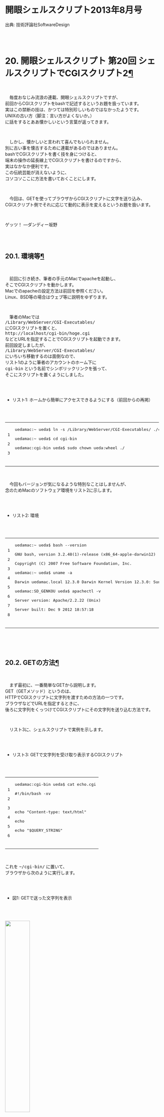 # 開眼シェルスクリプト2013年8月号
出典: 技術評論社SoftwareDesign<br />
<br />
 <div class="section" id="cgi2"><br />
<h1>20. 開眼シェルスクリプト 第20回 シェルスクリプトでCGIスクリプト2<a class="headerlink" href="#cgi2" title="このヘッドラインへのパーマリンク">¶</a></h1><br />
<p>　毎度おなじみ流浪の連載、開眼シェルスクリプトですが、<br />
前回からCGIスクリプトをbashで記述するというお題を扱っています。<br />
実はこの禁断の技は、かつては特別珍しいものではなかったようです。<br />
UNIXの古い方（脚注：言い方がよくないか。）<br />
に話をするとああ懐かしいという言葉が返ってきます。</p><br />
<p>　しかし、懐かしいと言われて喜んでもいられません。<br />
別に古い事を懐古するために連載があるのではありません。<br />
bashでCGIスクリプトを書く技を身につけると、<br />
端末の操作の延長線上でCGIスクリプトを書けるのですから、<br />
実はなかなか便利です。<br />
この伝統芸能が消えないように、<br />
コソコソここに方法を書いておくことにします。</p><br />
<p>　今回は、GETを使ってブラウザからCGIスクリプトに文字を送り込み、<br />
CGIスクリプト側でそれに応じて動的に表示を変えるというお題を扱います。</p><br />
<p>ゲッツ！ &#8212;ダンディー坂野</p><br />
<div class="section" id="id1"><br />
<h2>20.1. 環境等<a class="headerlink" href="#id1" title="このヘッドラインへのパーマリンク">¶</a></h2><br />
<p>　前回に引き続き、筆者の手元のMacでapacheを起動し、<br />
そこでCGIスクリプトを動かします。<br />
Macでのapacheの設定方法は前回を参照ください。<br />
Linux、BSD等の場合はウェブ等に説明をゆずります。</p><br />
<p>　筆者のMacでは<br />
<tt class="docutils literal"><span class="pre">/Library/WebServer/CGI-Executables/</span></tt><br />
にCGIスクリプトを置くと、<br />
<tt class="docutils literal"><span class="pre">http://localhost/cgi-bin/hoge.cgi</span></tt><br />
などとURLを指定することでCGIスクリプトを起動できます。<br />
前回設定しましたが、<br />
<tt class="docutils literal"><span class="pre">/Library/WebServer/CGI-Executables/</span></tt><br />
にいちいち移動するのは面倒なので、<br />
リスト1のように筆者のアカウントのホーム下に<br />
<tt class="docutils literal"><span class="pre">cgi-bin</span></tt> という名前でシンボリックリンクを張って、<br />
そこにスクリプトを置くようにしました。</p><br />
<ul class="simple"><br />
<li>リスト1: ホームから簡単にアクセスできるようにする（前回からの再掲）</li><br />
</ul><br />
<div class="highlight-bash"><table class="highlighttable"><tr><td class="linenos"><div class="linenodiv"><pre>1<br />
2<br />
3</pre></div></td><td class="code"><div class="highlight"><pre>uedamac:~ ueda<span class="nv">$ </span>ln -s /Library/WebServer/CGI-Executables/ ./cgi-bin<br />
uedamac:~ ueda<span class="nv">$ </span><span class="nb">cd </span>cgi-bin<br />
uedamac:cgi-bin ueda<span class="nv">$ </span>sudo chown ueda:wheel ./<br />
</pre></div><br />
</td></tr></table></div><br />
<p>　今回もバージョンが気になるような特別なことはしませんが、<br />
念のためMacのソフトウェア環境をリスト2に示します。</p><br />
<ul class="simple"><br />
<li>リスト2: 環境</li><br />
</ul><br />
<div class="highlight-bash"><table class="highlighttable"><tr><td class="linenos"><div class="linenodiv"><pre>1<br />
2<br />
3<br />
4<br />
5<br />
6<br />
7<br />
8</pre></div></td><td class="code"><div class="highlight"><pre>uedamac:~ ueda<span class="nv">$ </span>bash --version<br />
GNU bash, version 3.2.48<span class="o">(</span>1<span class="o">)</span>-release <span class="o">(</span>x86_64-apple-darwin12<span class="o">)</span><br />
Copyright <span class="o">(</span>C<span class="o">)</span> 2007 Free Software Foundation, Inc.<br />
uedamac:~ ueda<span class="nv">$ </span>uname -a<br />
Darwin uedamac.local 12.3.0 Darwin Kernel Version 12.3.0: Sun Jan 6 22:37:10 PST 2013; root:xnu-2050.22.13~1/RELEASE_X86_64 x86_64<br />
uedamac:SD_GENKOU ueda<span class="nv">$ </span>apachectl -v<br />
Server version: Apache/2.2.22 <span class="o">(</span>Unix<span class="o">)</span><br />
Server built: Dec 9 2012 18:57:18<br />
</pre></div><br />
</td></tr></table></div><br />
</div><br />
<div class="section" id="get"><br />
<h2>20.2. GETの方法<a class="headerlink" href="#get" title="このヘッドラインへのパーマリンク">¶</a></h2><br />
<p>　まず最初に、一番簡単なGETから説明します。<br />
GET（GETメソッド）というのは、<br />
HTTPでCGIスクリプトに文字列を渡すための方法の一つです。<br />
ブラウザなどでURLを指定するときに、<br />
後ろに文字列をくっつけてCGIスクリプトにその文字列を送り込む方法です。</p><br />
<p>　リスト3に、シェルスクリプトで実例を示します。</p><br />
<ul class="simple"><br />
<li>リスト3: GETで文字列を受け取り表示するCGIスクリプト</li><br />
</ul><br />
<div class="highlight-bash"><table class="highlighttable"><tr><td class="linenos"><div class="linenodiv"><pre>1<br />
2<br />
3<br />
4<br />
5<br />
6</pre></div></td><td class="code"><div class="highlight"><pre>uedamac:cgi-bin ueda<span class="nv">$ </span>cat echo.cgi<br />
<span class="c">#!/bin/bash -xv</span><br />
<br />
<span class="nb">echo</span> <span class="s2">&quot;Content-type: text/html&quot;</span><br />
<span class="nb">echo</span><br />
<span class="nb">echo</span> <span class="s2">&quot;$QUERY_STRING&quot;</span><br />
</pre></div><br />
</td></tr></table></div><br />
<p>これを <tt class="docutils literal"><span class="pre">~/cgi-bin/</span></tt> に置いて、<br />
ブラウザから次のように実行します。</p><br />
<ul class="simple"><br />
<li>図1: GETで送った文字列を表示</li><br />
</ul><br />
<div class="figure"><br />
<a class="reference internal image-reference" href="GET.png"><img alt="" src="GET.png" style="width: 40%;" /></a><br />
</div><br />
<p>　これを解説すると、まず、ブラウザに打った文字列</p><br />
<p><tt class="docutils literal"><span class="pre">http://localhost/cgi-bin/echo.cgi?gets!!</span></tt></p><br />
<p>ですが、これは <tt class="docutils literal"><span class="pre">echo.cgi</span></tt> に <tt class="docutils literal"><span class="pre">gets!!</span></tt><br />
という文字列をGETで渡すという意味になります。</p><br />
<p>　文字列を送りつけられたCGIスクリプトの方は、<br />
なんらかの方法でその文字列を受け取らなければなりません。<br />
が、案外簡単で、<br />
<tt class="docutils literal"><span class="pre">QUERY_STRING</span></tt> という変数に入っているのでそれを使うだけです。<br />
ですから、リスト2のようにHTTPヘッダをつけてただ<br />
<tt class="docutils literal"><span class="pre">echo</span></tt> するだけで、<br />
ブラウザにむけてGETで受け取った文字列を出力できます。</p><br />
<p>　変数 <tt class="docutils literal"><span class="pre">QUERY_STRING</span></tt> を使うときは、<br />
よほど特殊な事情がない限り、<br />
6行目のようにダブルクォートで囲みます。<br />
囲まないと、次のようになってしまいます。</p><br />
<ul class="simple"><br />
<li>図2: <tt class="docutils literal"><span class="pre">$QUERY_STRING</span></tt> のダブルクォートを除いて <tt class="docutils literal"><span class="pre">*</span></tt> を送り込む</li><br />
</ul><br />
<div class="figure"><br />
<a class="reference internal image-reference" href="WILD.png"><img alt="" src="WILD.png" style="width: 40%;" /></a><br />
</div><br />
<p>これは、端末上でのルールと同じです。<br />
リスト4のように端末で実験すると理解できるはずです。</p><br />
<ul class="simple"><br />
<li>リスト4: 端末上でのクォート有無の実験</li><br />
</ul><br />
<div class="highlight-bash"><table class="highlighttable"><tr><td class="linenos"><div class="linenodiv"><pre>1<br />
2<br />
3<br />
4<br />
5<br />
6<br />
7<br />
8</pre></div></td><td class="code"><div class="highlight"><pre>//「*」を変数Aにセット<br />
uedamac:cgi-bin ueda<span class="nv">$ A</span><span class="o">=</span><span class="s2">&quot;*&quot;</span><br />
//クォートしない<br />
uedamac:cgi-bin ueda<span class="nv">$ </span><span class="nb">echo</span> <span class="nv">$A</span><br />
dame.cgi download_xlsx.cgi ...<span class="o">(</span>略<span class="o">)</span><br />
//クォート<br />
uedamac:cgi-bin ueda<span class="nv">$ </span><span class="nb">echo</span> <span class="s2">&quot;$A&quot;</span><br />
*<br />
</pre></div><br />
</td></tr></table></div><br />
<p>シェルスクリプトでCGIスクリプトを書くときは、<br />
良くも悪くもシステムと密着していることを忘れてはいけません。</p><br />
<p>　ただ、コマンドをインジェクションされるということに、<br />
あまりビビってもいけません。<br />
たとえ <tt class="docutils literal"><span class="pre">$QUERY_STRING</span></tt> のクォートが無くても、<br />
<tt class="docutils literal"><span class="pre">echo</span></tt> の後ろの変数はただ文字列に変換されるだけで実行はされません。</p><br />
<ul class="simple"><br />
<li>図3: セミコロンの後ろにコマンドをインジェクション</li><br />
</ul><br />
<div class="figure"><br />
<a class="reference internal image-reference" href="RM.png"><img alt="" src="RM.png" style="width: 40%;" /></a><br />
</div><br />
<p>　逆にまずいパターンをリスト5に挙げておきます。<br />
まずいというより、問題外ですが・・・。<br />
この例のように、<br />
クォートしたからと言って安全というわけではありません。</p><br />
<ul class="simple"><br />
<li>リスト5: GETで受けた文字列を実行してしまうパターン</li><br />
</ul><br />
<div class="highlight-bash"><table class="highlighttable"><tr><td class="linenos"><div class="linenodiv"><pre> 1<br />
 2<br />
 3<br />
 4<br />
 5<br />
 6<br />
 7<br />
 8<br />
 9<br />
10<br />
11<br />
12<br />
13<br />
14<br />
15<br />
16<br />
17<br />
18<br />
19<br />
20<br />
21<br />
22<br />
23<br />
24<br />
25<br />
26<br />
27<br />
28</pre></div></td><td class="code"><div class="highlight"><pre>//その1:変数が行頭に来ている<br />
uedamac:cgi-bin ueda<span class="nv">$ </span>cat yabai1.cgi<br />
<span class="c">#!/bin/bash -xv</span><br />
<br />
<span class="nb">echo</span> <span class="s2">&quot;Content-type: text/html&quot;</span><br />
<span class="nb">echo</span><br />
<span class="s2">&quot;$QUERY_STRING&quot;</span><br />
<br />
//コマンドが実行できる<br />
uedamac:~ ueda<span class="nv">$ </span>curl http://localhost/cgi-bin/yabai1.cgi?ls<br />
dame.cgi<br />
download_xlsx.cgi<br />
echo.cgi<br />
...<br />
<br />
//evalを使う<br />
uedamac:cgi-bin ueda<span class="nv">$ </span>cat yabai2.cgi<br />
<span class="c">#!/bin/bash -xv</span><br />
<br />
<span class="nb">echo</span> <span class="s2">&quot;Content-type: text/html&quot;</span><br />
<span class="nb">echo</span><br />
<span class="nb">eval</span> <span class="s2">&quot;$QUERY_STRING&quot;</span><br />
//コマンドが実行できる<br />
uedamac:cgi-bin ueda<span class="nv">$ </span>curl http://localhost/cgi-bin/yabai2.cgi?ls<br />
dame.cgi<br />
download_xlsx.cgi<br />
echo.cgi<br />
...<br />
</pre></div><br />
</td></tr></table></div><br />
<p>他にもいろいろまずい書き方はありますが、<br />
今回の内容はこれくらい知っておいて予防しておけば大丈夫です。<br />
もちろん閉じた環境で実験するには何も気にする必要はありません。<br />
筆者は、セキュリティーレベルはウェブサイトの<br />
用途次第で変えるべきだという立場ですので、<br />
これくらいにして次に行きます。</p><br />
</div><br />
<div class="section" id="id2"><br />
<h2>20.3. コマンドを選んで結果を表示<a class="headerlink" href="#id2" title="このヘッドラインへのパーマリンク">¶</a></h2><br />
<p>　では、ここからはGETを使って作り物をしてみましょう。<br />
ここで作るのはサーバ監理用のウェブページです。<br />
ページからコマンドを呼び出すことができるCGIスクリプトを作ります。<br />
以前も（第4回、第5回）、<br />
HTMLを出力するシェルスクリプトを作ったことはありました。<br />
しかし、今回はHTMLを作り置きするのではなく、<br />
CGIシェルスクリプトに動的にHTMLを生成させる点が違います。</p><br />
<p>　まず、リスト6のhtmlファイルを作ります。<br />
これをCGIスクリプトで読み込み、<br />
<tt class="docutils literal"><span class="pre">sed</span></tt> 等で加工することで動的にHTMLを出力します。</p><br />
<ul class="simple"><br />
<li>リスト6: <tt class="docutils literal"><span class="pre">com.html</span></tt></li><br />
</ul><br />
<div class="highlight-bash"><table class="highlighttable"><tr><td class="linenos"><div class="linenodiv"><pre> 1<br />
 2<br />
 3<br />
 4<br />
 5<br />
 6<br />
 7<br />
 8<br />
 9<br />
10<br />
11<br />
12<br />
13<br />
14<br />
15<br />
16<br />
17<br />
18<br />
19<br />
20<br />
21</pre></div></td><td class="code"><div class="highlight"><pre>uedamac:cgi-bin ueda<span class="nv">$ </span>cat com.html<br />
&lt;!DOCTYPE html&gt;<br />
&lt;html&gt;<br />
 &lt;head&gt;<br />
 &lt;meta <span class="nv">charset</span><span class="o">=</span><span class="s2">&quot;UTF-8&quot;</span> /&gt;<br />
 &lt;title&gt;オレオレマシーン情報&lt;/title&gt;<br />
 &lt;/head&gt;<br />
 &lt;body&gt;<br />
 &lt;form <span class="nv">name</span><span class="o">=</span><span class="s2">&quot;FORM&quot;</span> <span class="nv">method</span><span class="o">=</span><span class="s2">&quot;GET&quot;</span> <span class="nv">action</span><span class="o">=</span><span class="s2">&quot;./com.cgi&quot;</span>&gt;<br />
 コマンド：<br />
 &lt;<span class="k">select </span><span class="nv">name</span><span class="o">=</span><span class="s2">&quot;COM&quot;</span>&gt;<br />
 &lt;option <span class="nv">value</span><span class="o">=</span><span class="s2">&quot;0&quot;</span>&gt;cat /etc/hosts&lt;/option&gt;<br />
 &lt;option <span class="nv">value</span><span class="o">=</span><span class="s2">&quot;1&quot;</span>&gt;top -l 1&lt;/option&gt;<br />
 &lt;/select&gt;<br />
 &lt;input <span class="nb">type</span><span class="o">=</span><span class="s2">&quot;submit&quot;</span> <span class="nv">value</span><span class="o">=</span><span class="s2">&quot;ポチ&quot;</span> /&gt;<br />
 &lt;/form&gt;<br />
 &lt;pre&gt;<br />
&lt;!--RESULT--&gt;<br />
 &lt;/pre&gt;<br />
 &lt;/body&gt;<br />
&lt;/html&gt;<br />
</pre></div><br />
</td></tr></table></div><br />
<p>次にリスト7のCGIスクリプトを用意し、<br />
このhtmlファイルを表示します。<br />
デバッグ用に、<br />
後ろの方で <tt class="docutils literal"><span class="pre">echo</span> <span class="pre">&quot;$QUERY_STRING&quot;</span></tt> しておきます。<br />
htmlが終わった後の出力になるので邪道ですが、<br />
ブラウザには表示されます。</p><br />
<ul class="simple"><br />
<li>リスト7: <tt class="docutils literal"><span class="pre">com.cgi</span></tt></li><br />
</ul><br />
<div class="highlight-bash"><table class="highlighttable"><tr><td class="linenos"><div class="linenodiv"><pre> 1<br />
 2<br />
 3<br />
 4<br />
 5<br />
 6<br />
 7<br />
 8<br />
 9<br />
10<br />
11<br />
12</pre></div></td><td class="code"><div class="highlight"><pre>uedamac:cgi-bin ueda<span class="nv">$ </span>cat com.cgi<br />
<span class="c">#!/bin/bash -xv</span><br />
<br />
<span class="nv">htmlfile</span><span class="o">=</span>/Users/ueda/cgi-bin/com.html<br />
<br />
<span class="c">###表示</span><br />
<span class="nb">echo</span> <span class="s2">&quot;Content-type: text/html&quot;</span><br />
<span class="nb">echo</span><br />
cat <span class="nv">$htmlfile</span><br />
<br />
<span class="c">#デバッグ用</span><br />
<span class="nb">echo</span> <span class="s2">&quot;$QUERY_STRING&quot;</span><br />
</pre></div><br />
</td></tr></table></div><br />
<p>これでブラウザから <tt class="docutils literal"><span class="pre">com.cgi</span></tt> を呼び出し、<br />
セレクトボックスから項目を選び、<br />
ボタンを押してみてください。<br />
図4のように左下にGETで送った文字列が表示されるはずです。</p><br />
<ul class="simple"><br />
<li>図4: フォームで送信される文字列</li><br />
</ul><br />
<div class="figure"><br />
<a class="reference internal image-reference" href="COM.png"><img alt="" src="COM.png" style="width: 40%;" /></a><br />
</div><br />
</div><br />
<div class="section" id="html"><br />
<h2>20.4. リストをHTMLにはめ込む<a class="headerlink" href="#html" title="このヘッドラインへのパーマリンク">¶</a></h2><br />
<p>　さて、図4の <tt class="docutils literal"><span class="pre">COM=1</span></tt> ですが、<br />
<tt class="docutils literal"><span class="pre">COM</span></tt> というのは、セレクトボックスについた名前<br />
（ <tt class="docutils literal"><span class="pre">com.html</span></tt> の <tt class="docutils literal"><span class="pre">name=&quot;COM&quot;</span></tt> の部分）、<br />
<tt class="docutils literal"><span class="pre">=</span></tt> より右側は、選んだ項目の <tt class="docutils literal"><span class="pre">value</span></tt> の値です。<br />
valueの値から、ブラウザでどの項目が選ばれたか分かるので、<br />
セレクトボックスに書かれたコマンドをそのまま実行すればよいということになります。<br />
番号とコマンドの対応表のファイルをどこかに置いておけばよいでしょう。<br />
また、今のところ、 <tt class="docutils literal"><span class="pre">com.html</span></tt> に直接コマンドを書いていますが、<br />
対応表のファイルの内容を動的に反映させた方がよいでしょう。</p><br />
<p>　このとき、open usp Tukubaiの <tt class="docutils literal"><span class="pre">mojihame</span></tt> というコマンドを使います。<br />
まず、 <tt class="docutils literal"><span class="pre">com.html</span></tt> を次のように書き換えます。</p><br />
<ul class="simple"><br />
<li>リスト7: <tt class="docutils literal"><span class="pre">mojihame</span></tt> に対応した <tt class="docutils literal"><span class="pre">com.html</span></tt></li><br />
</ul><br />
<div class="highlight-bash"><table class="highlighttable"><tr><td class="linenos"><div class="linenodiv"><pre>1<br />
2<br />
3<br />
4<br />
5</pre></div></td><td class="code"><div class="highlight"><pre>&lt;<span class="k">select </span><span class="nv">name</span><span class="o">=</span><span class="s2">&quot;COM&quot;</span>&gt;<br />
&lt;!--COMLIST--&gt;<br />
 &lt;option <span class="nv">value</span><span class="o">=</span><span class="s2">&quot;%1&quot;</span>&gt;%2&lt;/option&gt;<br />
&lt;!--COMLIST--&gt;<br />
&lt;/select&gt;<br />
</pre></div><br />
</td></tr></table></div><br />
<p>次に、 <tt class="docutils literal"><span class="pre">com.cgi</span></tt> をリスト8のように書き換えます。<br />
これで、ブラウザには <tt class="docutils literal"><span class="pre">$tmp-list</span></tt> に書かれたコマンドが<br />
番号（行番号）をつけられてセレクトボックスにセットされます。<br />
コマンドのリストは外部のファイルでもよいのですが、<br />
説明のためにヒアドキュメントで作っています。</p><br />
<p>　先にリスト8について、本題と関係ない細かい部分を説明しておくと、<br />
リスト2行目の <tt class="docutils literal"><span class="pre">-vx</span></tt> はシェルスクリプトの実行ログの<br />
出力を行うためのオプションです。<br />
4行目の <tt class="docutils literal"><span class="pre">exec</span> <span class="pre">2&gt;</span></tt> は、このスクリプトのエラー出力を<br />
ファイルにリダイレクトするためのコマンドです。<br />
11行目から14行目のヒアドキュメントは、<br />
<tt class="docutils literal"><span class="pre">FIN</span></tt> と <tt class="docutils literal"><span class="pre">FIN</span></tt> の間に書いたものを<br />
標準出力に出力するという動きをします。<br />
<tt class="docutils literal"><span class="pre">FIN</span></tt> は、始めと終わりで対になっていれば、<br />
別に <tt class="docutils literal"><span class="pre">EOF</span></tt> とか <tt class="docutils literal"><span class="pre">HOGE</span></tt> とかでも動きます。</p><br />
<ul class="simple"><br />
<li>リスト8: コマンドのリストを <tt class="docutils literal"><span class="pre">com.html</span></tt> にはめ込むための <tt class="docutils literal"><span class="pre">com.cgi</span></tt></li><br />
</ul><br />
<div class="highlight-bash"><table class="highlighttable"><tr><td class="linenos"><div class="linenodiv"><pre> 1<br />
 2<br />
 3<br />
 4<br />
 5<br />
 6<br />
 7<br />
 8<br />
 9<br />
10<br />
11<br />
12<br />
13<br />
14<br />
15<br />
16<br />
17<br />
18<br />
19<br />
20<br />
21<br />
22<br />
23<br />
24<br />
25<br />
26<br />
27<br />
28<br />
29</pre></div></td><td class="code"><div class="highlight"><pre>uedamac:cgi-bin ueda<span class="nv">$ </span>cat com.cgi<br />
<span class="c">#!/bin/bash -xv</span><br />
<br />
<span class="nb">exec </span>2&gt; /tmp/log<br />
<br />
<span class="nv">PATH</span><span class="o">=</span>/usr/local/bin:<span class="nv">$PATH</span><br />
<br />
<span class="nv">htmlfile</span><span class="o">=</span>/Users/ueda/cgi-bin/com.html<br />
<span class="nv">tmp</span><span class="o">=</span>/tmp/<span class="nv">$$</span><br />
<br />
cat <span class="s">&lt;&lt; FIN &gt; $tmp-list</span><br />
<span class="s">cat /etc/hosts</span><br />
<span class="s">top -l 1</span><br />
<span class="s">echo test_test _</span><br />
<span class="s">FIN</span><br />
<br />
<span class="c">###表示</span><br />
<span class="nb">echo</span> <span class="s2">&quot;Content-type: text/html&quot;</span><br />
<span class="nb">echo</span><br />
sed <span class="s1">&#39;s/_/\\\\_/g&#39;</span> <span class="nv">$tmp</span>-list |<br />
tr <span class="s1">&#39; &#39;</span> <span class="s1">&#39;_&#39;</span> |<br />
awk <span class="s1">&#39;{print NR,$1}&#39;</span> |<br />
mojihame -lCOMLIST <span class="nv">$htmlfile</span> -<br />
<br />
<span class="c">#デバッグ用</span><br />
<span class="nb">echo</span> <span class="s2">&quot;$QUERY_STRING&quot;</span><br />
<br />
rm -f <span class="nv">$tmp</span>-*<br />
<span class="nb">exit </span>0<br />
</pre></div><br />
</td></tr></table></div><br />
<p>　 <tt class="docutils literal"><span class="pre">mojihame</span></tt> の部分だけ抜き出すと、まず、<br />
22行目の <tt class="docutils literal"><span class="pre">awk</span></tt> の後のパイプにはリスト9のようなデータが流れます。<br />
行番号 がついて、スペースは <tt class="docutils literal"><span class="pre">_</span></tt> 、 <tt class="docutils literal"><span class="pre">_</span></tt> は <tt class="docutils literal"><span class="pre">\\_</span></tt><br />
にエスケープされます。<br />
open usp Tukubaiのコマンドは空白区切りのデータを受け付けるので、<br />
それに合わせてデータを変換してやらなくてはいけません。</p><br />
<ul class="simple"><br />
<li>リスト9: エスケープ後のコマンドのリスト</li><br />
</ul><br />
<div class="highlight-bash"><table class="highlighttable"><tr><td class="linenos"><div class="linenodiv"><pre>1<br />
2<br />
3</pre></div></td><td class="code"><div class="highlight"><pre>1 cat_/etc/hosts<br />
2 top_-l_1<br />
3 echo_test<span class="se">\\_</span>test_<span class="se">\\_</span><br />
</pre></div><br />
</td></tr></table></div><br />
<p>これで2列のデータになります。<br />
これを <tt class="docutils literal"><span class="pre">mojihame</span></tt> に入力すると、<br />
<tt class="docutils literal"><span class="pre">COMLIST</span></tt> で挟まれた部分がレコードの数だけ複製され、<br />
1列目がリスト&#64;&#64;&#64;の <tt class="docutils literal"><span class="pre">%1</span></tt> 、<br />
2列目がリスト&#64;&#64;&#64;の <tt class="docutils literal"><span class="pre">%2</span></tt> 、にはめ込まれます。<br />
エスケープされた文字は戻ります。<br />
<tt class="docutils literal"><span class="pre">mojihame</span></tt> が出力するHTMLのうち、<br />
セレクトボックスの部分をリスト10に示します。</p><br />
<ul class="simple"><br />
<li>リスト10: <tt class="docutils literal"><span class="pre">com.cgi</span></tt> が出力するHTMLの一部</li><br />
</ul><br />
<div class="highlight-bash"><table class="highlighttable"><tr><td class="linenos"><div class="linenodiv"><pre>1<br />
2<br />
3<br />
4<br />
5</pre></div></td><td class="code"><div class="highlight"><pre>&lt;<span class="k">select </span><span class="nv">name</span><span class="o">=</span><span class="s2">&quot;COM&quot;</span>&gt;<br />
 &lt;option <span class="nv">value</span><span class="o">=</span><span class="s2">&quot;1&quot;</span>&gt;cat /etc/hosts&lt;/option&gt;<br />
 &lt;option <span class="nv">value</span><span class="o">=</span><span class="s2">&quot;2&quot;</span>&gt;top -l 1&lt;/option&gt;<br />
 &lt;option <span class="nv">value</span><span class="o">=</span><span class="s2">&quot;3&quot;</span>&gt;echo test_test _&lt;/option&gt;<br />
&lt;/select&gt;<br />
</pre></div><br />
</td></tr></table></div><br />
<p><tt class="docutils literal"><span class="pre">mojihame</span></tt> は慣れると便利です。<br />
が、頑張る人は <tt class="docutils literal"><span class="pre">awk</span></tt> でもHTMLの部品は作れます。</p><br />
</div><br />
<div class="section" id="id3"><br />
<h2>20.5. 再度、インジェクションに注意<a class="headerlink" href="#id3" title="このヘッドラインへのパーマリンク">¶</a></h2><br />
<p>　ここでもう一回注意があります。<br />
<tt class="docutils literal"><span class="pre">com.cgi</span></tt> はセレクトボックスから数字を受け取りますが、<br />
数字だけしか受け取れないわけではありません。<br />
リスト11のように <tt class="docutils literal"><span class="pre">curl</span></tt> 等を使っても、<br />
ブラウザでURLの後ろを細工しても邪悪な文字列を送る事ができます。</p><br />
<ul class="simple"><br />
<li>リスト11: <tt class="docutils literal"><span class="pre">com.cgi</span></tt> に直接GETでデータを渡す</li><br />
</ul><br />
<div class="highlight-bash"><table class="highlighttable"><tr><td class="linenos"><div class="linenodiv"><pre>1<br />
2<br />
3<br />
4</pre></div></td><td class="code"><div class="highlight"><pre>uedamac:~ ueda<span class="nv">$ </span>curl <span class="s2">&quot;http://localhost/cgi-bin/com.cgi?reboot&quot;</span><br />
（略）<br />
&lt;/html&gt;<br />
reboot<br />
</pre></div><br />
</td></tr></table></div><br />
<p>この対策もなかなか面倒なのですが、<br />
今回の例だと単に数字しか受け付けなければよいので、<br />
<tt class="docutils literal"><span class="pre">tr</span></tt> を使って次のようにGETされた文字列を受け取ります。<br />
<tt class="docutils literal"><span class="pre">tmp=/tmp/$$</span></tt> の行の下あたりに、</p><br />
<div class="highlight-bash"><div class="highlight"><pre><span class="nv">NUM</span><span class="o">=</span><span class="k">$(</span><span class="nb">echo</span> <span class="s2">&quot;$QUERY_STRING&quot;</span> | tr -dc <span class="s1">&#39;0-9&#39;</span><span class="k">)</span><br />
</pre></div><br />
</div><br />
<p>と付け足します。 <tt class="docutils literal"><span class="pre">tr</span></tt> のオプション <tt class="docutils literal"><span class="pre">-d</span></tt><br />
は文字（この例では0から9までの数字）を消すという意味ですが、<br />
<tt class="docutils literal"><span class="pre">-c</span></tt> をつけると意味が反転します。<br />
ですので、リスト12のような挙動を示します。<br />
UTF-8なら日本語が混ざっても問題ありません。</p><br />
<ul class="simple"><br />
<li>リスト12: <tt class="docutils literal"><span class="pre">tr</span></tt> で、指定の文字「以外」を削除</li><br />
</ul><br />
<div class="highlight-bash"><table class="highlighttable"><tr><td class="linenos"><div class="linenodiv"><pre>1<br />
2<br />
3</pre></div></td><td class="code"><div class="highlight"><pre>uedamac:~ ueda$ echo &#39;COM=1aewagああ2&#39; | tr -dc &#39;0-9&#39;<br />
12uedamac:~ ueda$<br />
//↑ 1と2だけ残る<br />
</pre></div><br />
</td></tr></table></div><br />
<p>このように12だけ残ります。改行すら消えます。<br />
これで行番号が変数 <tt class="docutils literal"><span class="pre">NUM</span></tt> に入るので、<br />
あとはリストのコマンドを実行するだけです。</p><br />
</div><br />
<div class="section" id="id4"><br />
<h2>20.6. 完成<a class="headerlink" href="#id4" title="このヘッドラインへのパーマリンク">¶</a></h2><br />
<p>　完成した <tt class="docutils literal"><span class="pre">com.cgi</span></tt> をリスト13に示します。<br />
変数に文字列が入っていなかったり、<br />
中間ファイルができなかったりというところでバグが出るので、<br />
多少慣れが必要です。<br />
例えば、 <tt class="docutils literal"><span class="pre">COM</span></tt> にコマンドが入らないと23行目でエラーが出るので、<br />
21行目で <tt class="docutils literal"><span class="pre">COM</span></tt> に <tt class="docutils literal"><span class="pre">:</span></tt> （なにもしないコマンド）を入れるなど、<br />
細かい芸が必要です。しかし、行数は短くなりますので、<br />
<em>慣れると</em> さっさと何か試作したり、<br />
USP友の会のサイト（<a class="reference external" href="http://www.usptomo.com">http://www.usptomo.com</a>）<br />
のように見栄えのよいものも早く作れるようになります。</p><br />
<ul class="simple"><br />
<li>リスト13: <tt class="docutils literal"><span class="pre">com.cgi</span></tt> 完成品</li><br />
</ul><br />
<div class="highlight-bash"><table class="highlighttable"><tr><td class="linenos"><div class="linenodiv"><pre> 1<br />
 2<br />
 3<br />
 4<br />
 5<br />
 6<br />
 7<br />
 8<br />
 9<br />
10<br />
11<br />
12<br />
13<br />
14<br />
15<br />
16<br />
17<br />
18<br />
19<br />
20<br />
21<br />
22<br />
23<br />
24<br />
25<br />
26<br />
27<br />
28<br />
29<br />
30<br />
31<br />
32<br />
33<br />
34<br />
35<br />
36<br />
37<br />
38<br />
39</pre></div></td><td class="code"><div class="highlight"><pre><span class="c">#!/bin/bash -xv</span><br />
<span class="nb">exec </span>2&gt; /tmp/log<br />
<br />
<span class="nv">PATH</span><span class="o">=</span>/usr/local/bin:<span class="nv">$PATH</span><br />
<span class="nv">htmlfile</span><span class="o">=</span>/Users/ueda/cgi-bin/com.html<br />
<span class="nv">tmp</span><span class="o">=</span>/tmp/<span class="nv">$$</span><br />
<br />
<span class="c">######実行可能コマンドリスト######</span><br />
cat <span class="s">&lt;&lt; FIN &gt; $tmp-list</span><br />
<span class="s">cat /etc/hosts</span><br />
<span class="s">top -l 1</span><br />
<span class="s">echo test_test _</span><br />
<span class="s">FIN</span><br />
<br />
<span class="c">######コマンドの実行######</span><br />
<span class="c">#番号受け取り</span><br />
<span class="nv">NUM</span><span class="o">=</span><span class="k">$(</span><span class="nb">echo</span> <span class="s2">&quot;$QUERY_STRING&quot;</span> | tr -dc <span class="s1">&#39;0-9&#39;</span><span class="k">)</span><br />
<span class="c">#指定された行を取得</span><br />
<span class="nv">COM</span><span class="o">=</span><span class="k">$(</span>awk -v <span class="nv">n</span><span class="o">=</span><span class="s2">&quot;$NUM&quot;</span> <span class="s1">&#39;NR==n&#39;</span> <span class="nv">$tmp</span>-list<span class="k">)</span><br />
<span class="c">#COMが空なら : を入れておく</span><br />
<span class="o">[</span> -z <span class="s2">&quot;$COM&quot;</span> <span class="o">]</span> <span class="o">&amp;&amp;</span> <span class="nv">COM</span><span class="o">=</span><span class="s2">&quot;:&quot;</span><br />
<span class="c">#実行</span><br />
<span class="nv">$COM</span> &gt; <span class="nv">$tmp</span>-result<br />
<br />
<span class="c">######HTML出力######</span><br />
<span class="nb">echo</span> <span class="s2">&quot;Content-type: text/html&quot;</span><br />
<span class="nb">echo</span><br />
<span class="c">#エスケープ処理</span><br />
sed <span class="s1">&#39;s/_/\\\\_/g&#39;</span> <span class="nv">$tmp</span>-list |<br />
tr <span class="s1">&#39; &#39;</span> <span class="s1">&#39;_&#39;</span> |<br />
<span class="c">#行番号をつける</span><br />
awk <span class="s1">&#39;{print NR,$1}&#39;</span> |<br />
<span class="c">#出力 &gt;&gt;&gt; 1:行番号 2:コマンド</span><br />
mojihame -lCOMLIST <span class="nv">$htmlfile</span> - |<br />
<span class="c">#コマンド実行結果をはめ込み</span><br />
filehame -lRESULT - <span class="nv">$tmp</span>-result<br />
<br />
rm -f <span class="nv">$tmp</span>-*<br />
<span class="nb">exit </span>0<br />
</pre></div><br />
</td></tr></table></div><br />
<p>　完成品では、もう一つ <tt class="docutils literal"><span class="pre">filehame</span></tt> というコマンドを使いました。<br />
これは、あるファイルの間に別のファイルの中身を差し込むコマンドで、<br />
次のように使います。</p><br />
<ul class="simple"><br />
<li>リスト14: <tt class="docutils literal"><span class="pre">filehame</span></tt> の使い方</li><br />
</ul><br />
<div class="highlight-bash"><table class="highlighttable"><tr><td class="linenos"><div class="linenodiv"><pre> 1<br />
 2<br />
 3<br />
 4<br />
 5<br />
 6<br />
 7<br />
 8<br />
 9<br />
10<br />
11<br />
12<br />
13<br />
14</pre></div></td><td class="code"><div class="highlight"><pre>uedamac:cgi-bin ueda<span class="nv">$ </span>cat <span class="nv">file1</span><br />
<span class="o">===</span>参加者<span class="o">===</span><br />
<span class="nv">ATT</span><br />
<span class="o">===</span>以上<span class="o">===</span><br />
uedamac:cgi-bin ueda<span class="nv">$ </span>cat meibo<br />
山田<br />
里中<br />
殿間<br />
uedamac:cgi-bin ueda<span class="nv">$ </span>filehame -lATT file1 <span class="nv">meibo</span><br />
<span class="o">===</span>参加者<span class="o">===</span><br />
山田<br />
里中<br />
殿間<br />
<span class="o">===</span>以上<span class="o">===</span><br />
</pre></div><br />
</td></tr></table></div><br />
<p>これも頑張って <tt class="docutils literal"><span class="pre">sed</span></tt> を使えば同様の処理はできます。</p><br />
<p>　最後に実行結果を図5に示します。</p><br />
<ul class="simple"><br />
<li>図5: 実行結果</li><br />
</ul><br />
<div class="figure"><br />
<a class="reference internal image-reference" href="RESULT.png"><img alt="" src="RESULT.png" style="width: 40%;" /></a><br />
</div><br />
<p>　ボタンを押すとセレクトボックスの選択結果が戻ってしまいますが、<br />
これもコマンドで対応できます。<br />
open usp Tukubaiの <tt class="docutils literal"><span class="pre">formhame</span></tt> というコマンドを使いますが、<br />
その説明は、チャンスがあれば次回以降ということで。</p><br />
</div><br />
<div class="section" id="id5"><br />
<h2>20.7. おわりに<a class="headerlink" href="#id5" title="このヘッドラインへのパーマリンク">¶</a></h2><br />
<p>　今回はGETを使ってCGIスクリプトに字を送り込む方法を説明し、<br />
ブラウザからコマンドを実行するアプリケーションを作りました。<br />
<tt class="docutils literal"><span class="pre">com.html</span></tt> と <tt class="docutils literal"><span class="pre">com.cgi</span></tt> を合わせても60行程度ですので、<br />
いつも端末を叩いたりシェルスクリプトを書いたりしている人が覚えておくと、<br />
特に何か試作するときに威力を発揮することでしょう。</p><br />
</div><br />
</div>
